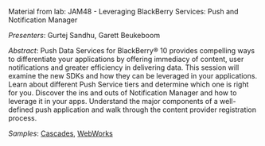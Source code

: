 Material from lab: JAM48 - Leveraging BlackBerry Services: Push and Notification Manager

_Presenters_: Gurtej Sandhu, Garett Beukeboom

_Abstract_: Push Data Services for BlackBerry® 10 provides compelling ways to differentiate your applications by offering immediacy of content, user notifications and greater efficiency in delivering data. This session will examine the new SDKs and how they can be leveraged in your applications. Learn about different Push Service tiers and determine which one is right for you. Discover the ins and outs of Notification Manager and how to leverage it in your apps. Understand the major components of a well-defined push application and walk through the content provider registration process.

_Samples_: [Cascades](https://github.com/blackberry/Cascades-Samples/tree/master/pushCollector), [WebWorks](https://github.com/blackberry/BB10-WebWorks-Samples/tree/master/pushCapture)